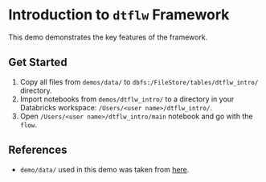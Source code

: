 # Introduction to `dtflw` Framework
This demo demonstrates the key features of the framework.

## Get Started
1. Copy all files from `demos/data/` to `dbfs:/FileStore/tables/dtflw_intro/` directory.
2. Import notebooks from `demos/dtflw_intro/` to a directory in your Databricks workspace: `/Users/<user name>/dtflw_intro/`.
3. Open `/Users/<user name>/dtflw_intro/main` notebook and go with the `flow`.

## References
- `demo/data/` used in this demo was taken from [here](https://github.com/graphql-compose/graphql-compose-examples/tree/master/examples/northwind/data/csv). 
